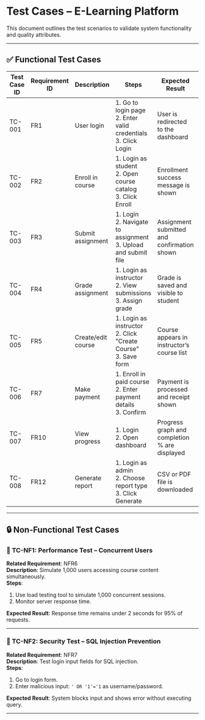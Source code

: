 # Test Cases – E-Learning Platform

This document outlines the test scenarios to validate system functionality and quality attributes.

---

## ✅ Functional Test Cases

| Test Case ID | Requirement ID | Description                        | Steps                                                                 | Expected Result                                              | Actual Result | Status |
|--------------|----------------|------------------------------------|-----------------------------------------------------------------------|--------------------------------------------------------------|----------------|--------|
| TC-001       | FR1            | User login                         | 1. Go to login page<br>2. Enter valid credentials<br>3. Click Login  | User is redirected to the dashboard                          | -              | -      |
| TC-002       | FR2            | Enroll in course                   | 1. Login as student<br>2. Open course catalog<br>3. Click Enroll     | Enrollment success message is shown                          | -              | -      |
| TC-003       | FR3            | Submit assignment                  | 1. Login<br>2. Navigate to assignment<br>3. Upload and submit file   | Assignment submitted and confirmation shown                  | -              | -      |
| TC-004       | FR4            | Grade assignment                   | 1. Login as instructor<br>2. View submissions<br>3. Assign grade     | Grade is saved and visible to student                        | -              | -      |
| TC-005       | FR5            | Create/edit course                 | 1. Login as instructor<br>2. Click "Create Course"<br>3. Save form   | Course appears in instructor’s course list                   | -              | -      |
| TC-006       | FR7            | Make payment                       | 1. Enroll in paid course<br>2. Enter payment details<br>3. Confirm   | Payment is processed and receipt shown                       | -              | -      |
| TC-007       | FR10           | View progress                      | 1. Login<br>2. Open dashboard                                        | Progress graph and completion % are displayed                | -              | -      |
| TC-008       | FR12           | Generate report                    | 1. Login as admin<br>2. Choose report type<br>3. Click Generate      | CSV or PDF file is downloaded                                | -              | -      |

---

## 🔒 Non-Functional Test Cases

### 🔸 TC-NF1: Performance Test – Concurrent Users
**Related Requirement**: NFR6  
**Description**: Simulate 1,000 users accessing course content simultaneously.  
**Steps**:
1. Use load testing tool to simulate 1,000 concurrent sessions.  
2. Monitor server response time.

**Expected Result**: Response time remains under 2 seconds for 95% of requests.

---

### 🔸 TC-NF2: Security Test – SQL Injection Prevention
**Related Requirement**: NFR7  
**Description**: Test login input fields for SQL injection.  
**Steps**:
1. Go to login form.  
2. Enter malicious input: `' OR '1'='1` as username/password.

**Expected Result**: System blocks input and shows error without executing query.

---
